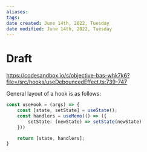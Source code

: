 ```yaml
---
aliases: 
tags: 
date created: June 14th, 2022, Tuesday
date modified: June 14th, 2022, Tuesday
---
```


# Draft

https://codesandbox.io/s/objective-bas-whk7k6?file=/src/hooks/useDebouncedEffect.ts:739-747

General layout of a hook is as follows:

```typescript
const useHook = (args) => {
	const [state, setState] = useState();
	const handlers = useMemo(() => ({
		setState: (newState) => setState(newState)
	}))

	return [state, handlers];
}
```
